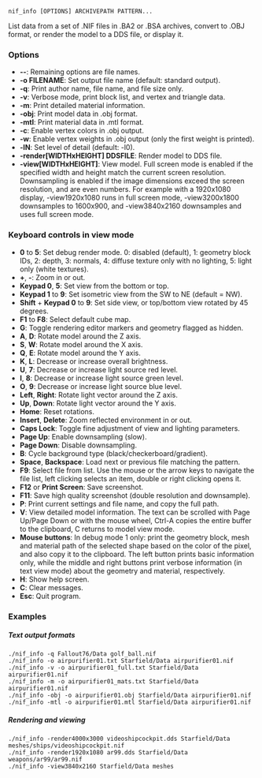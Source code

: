     nif_info [OPTIONS] ARCHIVEPATH PATTERN...

List data from a set of .NIF files in .BA2 or .BSA archives, convert to .OBJ format, or render the model to a DDS file, or display it.

### Options

* **--**: Remaining options are file names.
* **-o FILENAME**: Set output file name (default: standard output).
* **-q**: Print author name, file name, and file size only.
* **-v**: Verbose mode, print block list, and vertex and triangle data.
* **-m**: Print detailed material information.
* **-obj**: Print model data in .obj format.
* **-mtl**: Print material data in .mtl format.
* **-c**: Enable vertex colors in .obj output.
* **-w**: Enable vertex weights in .obj output (only the first weight is printed).
* **-lN**: Set level of detail (default: -l0).
* **-render[WIDTHxHEIGHT] DDSFILE**: Render model to DDS file.
* **-view[WIDTHxHEIGHT]**: View model. Full screen mode is enabled if the specified width and height match the current screen resolution. Downsampling is enabled if the image dimensions exceed the screen resolution, and are even numbers. For example with a 1920x1080 display, -view1920x1080 runs in full screen mode, -view3200x1800 downsamples to 1600x900, and -view3840x2160 downsamples and uses full screen mode.

### Keyboard controls in view mode

* **0** to **5**: Set debug render mode. 0: disabled (default), 1: geometry block IDs, 2: depth, 3: normals, 4: diffuse texture only with no lighting, 5: light only (white textures).
* **+**, **-**: Zoom in or out.
* **Keypad 0**, **5**: Set view from the bottom or top.
* **Keypad 1** to **9**: Set isometric view from the SW to NE (default = NW).
* **Shift** + **Keypad 0** to **9**: Set side view, or top/bottom view rotated by 45 degrees.
* **F1** to **F8**: Select default cube map.
* **G**: Toggle rendering editor markers and geometry flagged as hidden.
* **A**, **D**: Rotate model around the Z axis.
* **S**, **W**: Rotate model around the X axis.
* **Q**, **E**: Rotate model around the Y axis.
* **K**, **L**: Decrease or increase overall brightness.
* **U**, **7**: Decrease or increase light source red level.
* **I**, **8**: Decrease or increase light source green level.
* **O**, **9**: Decrease or increase light source blue level.
* **Left**, **Right**: Rotate light vector around the Z axis.
* **Up**, **Down**: Rotate light vector around the Y axis.
* **Home**: Reset rotations.
* **Insert**, **Delete**: Zoom reflected environment in or out.
* **Caps Lock**: Toggle fine adjustment of view and lighting parameters.
* **Page Up**: Enable downsampling (slow).
* **Page Down**: Disable downsampling.
* **B**: Cycle background type (black/checkerboard/gradient).
* **Space**, **Backspace**: Load next or previous file matching the pattern.
* **F9**: Select file from list. Use the mouse or the arrow keys to navigate the file list, left clicking selects an item, double or right clicking opens it.
* **F12** or **Print Screen**: Save screenshot.
* **F11**: Save high quality screenshot (double resolution and downsample).
* **P**: Print current settings and file name, and copy the full path.
* **V**: View detailed model information. The text can be scrolled with Page Up/Page Down or with the mouse wheel, Ctrl-A copies the entire buffer to the clipboard, C returns to model view mode.
* **Mouse buttons**: In debug mode 1 only: print the geometry block, mesh and material path of the selected shape based on the color of the pixel, and also copy it to the clipboard. The left button prints basic information only, while the middle and right buttons print verbose information (in text view mode) about the geometry and material, respectively.
* **H**: Show help screen.
* **C**: Clear messages.
* **Esc**: Quit program.

### Examples

##### Text output formats

    ./nif_info -q Fallout76/Data golf_ball.nif
    ./nif_info -o airpurifier01.txt Starfield/Data airpurifier01.nif
    ./nif_info -v -o airpurifier01_full.txt Starfield/Data airpurifier01.nif
    ./nif_info -m -o airpurifier01_mats.txt Starfield/Data airpurifier01.nif
    ./nif_info -obj -o airpurifier01.obj Starfield/Data airpurifier01.nif
    ./nif_info -mtl -o airpurifier01.mtl Starfield/Data airpurifier01.nif

##### Rendering and viewing

    ./nif_info -render4000x3000 videoshipcockpit.dds Starfield/Data meshes/ships/videoshipcockpit.nif
    ./nif_info -render1920x1080 ar99.dds Starfield/Data weapons/ar99/ar99.nif
    ./nif_info -view3840x2160 Starfield/Data meshes

